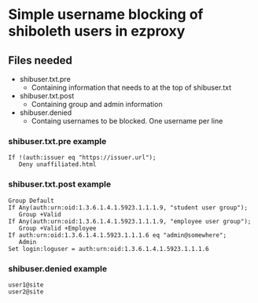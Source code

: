 # Simple username blocking of shiboleth users in ezproxy

## Files needed
- shibuser.txt.pre
    - Containing information that needs to at the top of shibuser.txt
- shibuser.txt.post
    - Containing group and admin information
- shibuser.denied
    - Containg usernames to be blocked. One username per line

### shibuser.txt.pre example
```
If !(auth:issuer eq "https://issuer.url");
   Deny unaffiliated.html
```

### shibuser.txt.post example
```
Group Default
If Any(auth:urn:oid:1.3.6.1.4.1.5923.1.1.1.9, "student user group");
   Group +Valid
If Any(auth:urn:oid:1.3.6.1.4.1.5923.1.1.1.9, "employee user group");
   Group +Valid +Employee
If auth:urn:oid:1.3.6.1.4.1.5923.1.1.1.6 eq "admin@somewhere";
   Admin
Set login:loguser = auth:urn:oid:1.3.6.1.4.1.5923.1.1.1.6
```

### shibuser.denied example
```
user1@site
user2@site
```